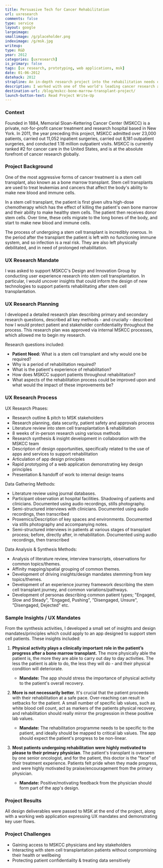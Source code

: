 ```yaml
---
title: Persuasive Tech for Cancer Rehabilitation
url: uxresearch
comments: false
type: service
layout: google
largeimage: 
smallimage: /g/placeholder.png
indeximage: /g/msk.jpg
writeup: 
type: R&D
year: 2012
categories: [uxresearch]
is_primary: false
tags: [ux research, prototyping, web applications, msk]
date: 01-06-2012
datehack: 2012
strapline: An in-depth research project into the rehabilitation needs of bone marrow transplant patients
description: I worked with one of the world's leading cancer research and treatment hospitals, Memorial Sloan Kettering Cancer Center, to investigate and improve the period of rehabilitation that follows a bone marrow transplant. 
destination-url: /blog/mskcc-bone-marrow-transplant-project/
launch-button-text: Read Project Write-Up
---
```

<!--<iframe src="http://player.vimeo.com/video/42204358?color=f0d000" width="700" height="394" frameborder="0" webkitAllowFullScreen mozallowfullscreen allowFullScreen> </iframe>-->

### Context

Founded in 1884, Memorial Sloan-Kettering Cancer Center (MSKCC) is a private, not-for-profit cancer treatment and research hospital based in New York. In 2011, the year preceding this project, MSKCC admitted over 23,000 patients, carried out 11,052 inpatient surgeries, carried out 8,181 outpatient surgeries, and conducted 1.18 million outpatient visits. MSKCC is currently ranked #2 for cancer care in the United States, and is at the absolute forefront of cancer research globally. 

### Project Background

One of the most aggressive forms of cancer treatment is a stem cell transplant, also known as a bone marrow transplant. Stem cell transplants are used to treat leukemias and cancers that affect the body's ability to make new blood and immune cells. 

In a stem cell transplant, the patient is first given ultra high-dose chemotherapy which has the effect of killing the patient's own bone marrow and their ability to make healthy stem cells. The patient then receives donor stem cells. Over time, these cells migrate to the long bones of the body, and start to make new blood and immune cells. 

The process of undergoing a stem cell transplant is incredibly onerous. In the period after the transplant the patient is left with no functioning immune system, and so infection is a real risk. They are also left physically debilitated, and in need of prolonged rehabilitation. 

### UX Research Mandate

I was asked to support MSKCC's Design and Innovation Group by conducting user experience research into stem cell transplantation. In particular, I would uncover insights that could inform the design of new technologies to support patients rehabilitating after stem cell transplantation. 

### UX Research Planning

I developed a detailed research plan describing primary and secondary research questions, described all key methods - and crucially - described how I would protect patient and stakeholder confidentiality throughout the process. This research plan was approved via internal MSKCC processes, which allowed me to begin my research. 

Research questions included: 

* <strong>Patient Need:</strong> What is a stem cell transplant and why would one be required? 
* Why is a period of rehabilitation required?
* What is the patient's experience of rehabilitation?
* How does MSKCC support patients throughout rehabilitation?
* What aspects of the rehabilitation process could be improved upon and what would the impact of these improvements be? 

### UX Research Process

UX Research Phases:

* Research outline & pitch to MSK stakeholders
* Research planning, data security, patient safety and approvals process
* Literature review into stem cell transplantation & rehabilitation
* 8 weeks of in-person research using various methods
* Research synthesis & insight development in collaboration with the MSKCC team
* Description of design opportunities, specifically related to the use of apps and services to support rehabilitation
* Articulation of app design principles
* Rapid prototyping of a web application demonstrating key design principles
* Presentation & handoff of work to internal design teams

Data Gathering Methods:

* Literature review using journal databases. 
* Participant observation at hospital facilities. Shadowing of patients and clinicians. Documented using audio recordings, stills photography.
* Semi-structured interviews with clinicians. Documented using audio recordings, then transcribed 
* Proxemics/Description of key spaces and environments. Documented via stills photography and accompanying notes.
* Semi-structured interviews in patients at various stages of transplant process; before, directly after, in rehabilitation. Documented using audio recordings, then transcribed

Data Analysis & Synthesis Methods:

* Analysis of literature review, interview transcripts, observations for common topics/themes. 
* Affinity mapping/spatial grouping of common themes.
* Development of driving insights/design mandates stemming from key topics/themes. 
* Development of an experience journey framework describing the stem cell transplant journey, and common variations/pathways.
* Development of personas describing common patient types; "Engaged, Slow and Steady", "Engaged, Pushing", "Disengaged, Unsure", "Disengaged, Dejected" etc.

### Sample Insights / UX Mandates

From the synthesis activities, I developed a small set of insights and design mandates/principles which could apply to an app designed to support stem cell patients. These insights included:

1.	**Physical activity plays a clinically important role in the patient’s progress after a bone marrow transplant.** The more physically able the patient is, the more they are able to carry out day to day activities. The less the patient is able to do, the less they will do - and their physical condition will deteriorate. 
	* **Mandate:** The app should stress the importance of physical activity to the patient's overall recovery.

2.	**More is not necessarily better.** It's crucial that the patient proceeds with their rehabilitation at a safe pace. Over-reaching can result in setbacks for the patient. A small number of specific lab values, such as white blood cell count, act as markers of the patients physical recovery, and rehabilitation should really mirror the progression in these positive lab values.
	* **Mandate:** The rehabilitation programme needs to be specific to the patient, and ideally should be mapped to critical lab values. The app should expect the patient's progress to be non-linear. 

3.	**Most patients undergoing rehabilitation were highly motivated to please to their primary physician**. The patient's transplant is overseen by one senior oncologist, and for the patient, this doctor is the "face" of their treatment experience. Patients felt pride when they made progress, and were highly motivated by praise/encouragement from the primary physician.
	* **Mandate:** Positive/motivating feedback from the physician should form part of the app's design. 


### Project Results

All design deliverables were passed to MSK at the end of the project, along with a working web application expressing UX mandates and demonstrating key user flows.

### Project Challenges
* Gaining access to MSKCC physicians and key stakeholders
* Interacting with stem cell transplantation patients without compromising their health or wellbeing
* Protecting patient confidentiality & treating data sensitively